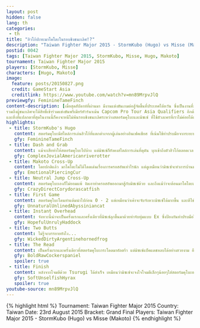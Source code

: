 ```yaml
---
layout: post
hidden: false
lang: th
categories:
 - th
title: "ฮิวโก้ปะทะมาโคโตะในรอบชิงชนะเลิศ!?"
description: "Taiwan Fighter Major 2015 - StormKubo (Hugo) vs Misse (Makoto)"
postid: 0042
tags: [Taiwan Fighter Major 2015, StormKubo, Misse, Hugo, Makoto]
tournament: Taiwan Fighter Major 2015
players: [StormKubo, Misse]
characters: [Hugo, Makoto]
image:
  feature: posts/20150827.png
  credit: GameStart Asia
  creditlink: https://www.youtube.com/watch?v=mn89MrpvJlQ
previewgfy: FeminineTameFinch
content-description: [เมื่อสุดสัปดาห์ที่ผ่านมา มีงานแข่งขันเกมต่อสู้จัดขึ้นที่ประเทศไต้หวัน ซึ่งเป็นงานที่มีแต้มแคปคอมโปรทัวร์ 
รวมถึงผู้ชนะเลิศจะได้สิทธิ์เข้าร่วมแข่งขันพรีเมียร์ทัวร์นาเม้น Capcom Pro Tour Asia Qualifiers อีกด้วย ทำให้มีผู้เล่นจากประเทศต่างๆในแถบเอเชียหลั่งไหลเข้ามาในงานนี้อย่างมากหน้าหลายตา 
และสิ่งที่แปลกตาที่สุดในงานนี้ก็คงจะหนีไม่พ้นรอบชิงชนะเลิศระหว่างสตอร์มคุโบะและมิซเซ่ ที่ใช้ตัวละครที่เราไม่ค่อยได้เห็นกันอย่างฮิวโก้และมาโคโตะ มาแลกหมัดกันอย่างดุเดือดแบบหาดูไม่ได้ในคู่อื่นๆ เรียกว่าตรงกันข้ามกับแมทช์อินฟิลเทรชัน-เกมเมอร์บีแบบสิ้นเชิงเลย ]
highlights:
 - title: StormKubo's Hugo
   content: สตอร์มคุโบะมีสไตล์การเล่นฮิวโก้ที่แตกต่างจากผู้เล่นอย่างอินเฟคเชียส ที่เน้นใช้ท่าปรบมือจากระยะห่างเป็นหลัก ในขณะที่สตอร์มคุโบะนั้นเลือกใช้อาวุธทุกอย่างของฮิวโก้ผสมไปมาและพึ่งการอ่านใจคู่ต่อสู้เป็นหลักนั่นเอง
   gfy: FeminineTameFinch
 - title: Dash and Grab
   content: แม้จะเสียท่าให้สตอร์มคุโบะไปบ้าง แต่มิซเซ่ก็ยังคงสไตล์การเล่นที่ดุดัน บุกเข้าถึงตัวฮิวโก้ตลอดเวลา และอาวุธที่น่ากลัวที่สุดของมาโคโตะก็คงจะหนีไม่พ้น การแดชที่ทั้งเร็วและไกลมากๆ ช่วยให้ไล่จับฮิวโก้ที่แบ็คแดชออกไปได้ทันที
   gfy: ComplexJovialAmericanriverotter
 - title: Makoto Cross-Up
   content: โดยปกติแล้ว มาโคโตะไม่ได้โดดเด่นเรื่องการครอสอัพเท่าไรนัก แต่ดูเหมือนว่ามิซเซ่จะทำการบ้านมาดีและใช้การโจมตีครอสอัพใส่ฮิวโก้อยู่หลายครั้ง คิดว่าสตอร์มคุโบะเองก็คาดไม่ถึงว่ามิซเซ่จะตั้งใจโจมตีครอสอัพด้วย
   gfy: EmotionalPiercingCur
 - title: Neutral Jump Cross-Up
   content: สตอร์มคุโบะเองก็ไม่ยอมแพ้ งัดเอาท่าครอสอัพออกมาสู้กับมิซเซ่ด้วย และถึงแม้ว่าจะต้อนมาโคโตะเข้ามุมได้ เค้าก็ยังใจเย็นและจับทุ่มได้อย่างสวยงาม
   gfy: CrazyDirectCorydorascatfish
 - title: First Game
   content: สตอร์มคุโบะโดนทำแต้มนำไปก่อน 0 - 2 แต่เหมือนว่าเค้าจะจับจังหวะมิซเซ่ได้มากขึ้น และตีไข่แตกได้สำเร็จ
   gfy: UnnaturalUnlinedAbyssiniancat
 - title: Instant Overhead
   content: จังหวะนี้น่าจะเป็นครั้งแรกและครั้งเดียวที่มิซเซ่ลุกขึ้นมาด้วยท่าจับทุ่มแบบ Ex ซึ่งป้องกันท่าปรบมือได้ แต่แทบจะไม่มีประโยชน์กับท่าโจมตีอื่นของฮิวโก้เลย แต่หลังจากชิงจังหวะมาได้เค้าก็บุกแบบไม่ยั้ง และสตันฮิวโก้ด้วยโอเวอร์เฮดได้สำเร็จ
   gfy: HopefulUnrulyHaddock
 - title: Two Butts
   content: ไม่รู้จะบรรยายยังไง...
   gfy: WickedDirtyArgentinehornedfrog
 - title: The Read
   content: เป็นครั้งแรกและครั้งเดียวที่สตอร์มคุโบะกระโดดมาอัลตร้า แต่มิซเซ่แบ็คแดชหลบได้อย่างสวยงาม อีกทั้งเค้ายังอ่านการโจมตีในจังหวะสุดท้ายออกและลงโทษได้ด้วย
   gfy: BoldRawCockerspaniel
   spoiler: true
 - title: Finish
   content: หลังจากโจมตีด้วย Tsurugi ได้สำเร็จ เหมือนว่ามิซเซ่จะจงใจโจมตีเล็กๆน้อยๆใส่สตอร์มคุโบะอยู่เรื่อยๆ และนั่นก็ส่งผลให้เค้าสามารถรักษาสตันเกจของฮิวโก้มาจนถึงจังหวะที่เค้าทำคอมโบได้ ก่อนที่จะกระโดดครอสอัพอีกครั้งจนฮิวโก้สตัน และปิดเกมไปได้ด้วยคะแนน 3-2
   gfy: SoftUnselfishHyrax
   spoiler: true
youtube-source: mn89MrpvJlQ
---
```


{% highlight html %}
Tournament: Taiwan Fighter Major 2015
Country: Taiwan
Date: 23rd August 2015
Bracket: Grand Final
Players: Taiwan Fighter Major 2015 - StormKubo (Hugo) vs Misse (Makoto)
{% endhighlight %}